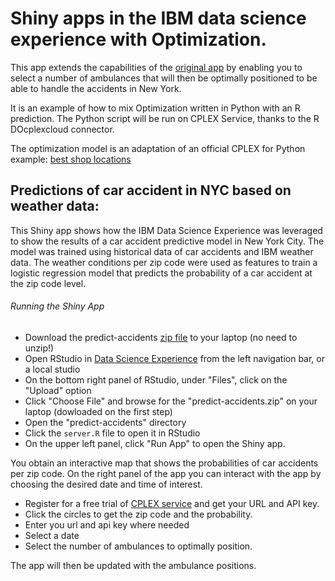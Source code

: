 # Shiny apps in the IBM data science experience with Optimization.

This app extends the capabilities of the [original app](https://github.com/IBMDataScience/dsx-shiny-apps) by enabling you to select a number of ambulances that will then be optimally positioned to be able to handle the accidents in New York.

It is an example of how to mix Optimization written in Python with an R prediction.
The Python script will be run on CPLEX Service, thanks to the R DOcplexcloud connector.

The optimization model is an adaptation of an official CPLEX for Python example: [best shop locations](https://github.com/IBMDecisionOptimization/docplex-examples/blob/master/examples/mp/jupyter/chicago_coffee_shops.ipynb)

## Predictions of car accident in NYC based on weather data:

This Shiny app shows how the IBM Data Science Experience was leveraged to show the results of a car accident predictive model in New York City. The model was trained using historical data of car accidents and IBM weather data. The weather conditions per zip code were used as features to train a logistic regression model that predicts the probability of a car accident at the zip code level. 

###### Running the Shiny App
- Download the predict-accidents [zip file](https://github.com/IBMDecisionOptimization/DOcplexcloud-R-predict-accidents-sample/archive/master.zip) to your laptop (no need to unzip!)
- Open RStudio in [Data Science Experience](http://datascience.ibm.com/) from the left navigation bar, or a local studio
- On the bottom right panel of RStudio, under "Files", click on the "Upload" option
- Click "Choose File" and browse for the "predict-accidents.zip" on your laptop (dowloaded on the first step)
- Open the "predict-accidents" directory
- Click the `server.R` file to open it in RStudio
- On the upper left panel, click "Run App" to open the Shiny app.

You obtain an interactive map that shows the probabilities of car accidents per zip code. On the right panel of the app you can interact with the app by choosing the desired date and time of interest. 

- Register for a free trial of [CPLEX service](https://dropsolve-oaas.docloud.ibmcloud.com/software/analytics/docloud) and get your URL and API key.
- Click the circles to get the zip code and the probability.
- Enter you url and api key where needed
- Select a date
- Select the number of ambulances to optimally position.

The app will then be updated with the ambulance positions.
